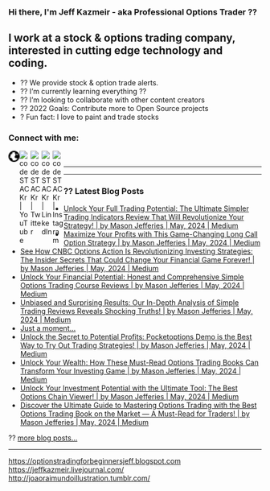 

<!--
**jeffkazmeir/jeffkazmeir** is a ✨ _special_ ✨ repository because its `README.md` (this file) appears on your GitHub profile.

Here are some ideas to get you started:

- 🔭 I’m currently working on ...
- 🌱 I’m currently learning ...
- 👯 I’m looking to collaborate on ...
- 🤔 I’m looking for help with ...
- 💬 Ask me about ...
- 📫 How to reach me: ...
- 😄 Pronouns: ...
- ⚡ Fun fact: ...
-->
### Hi there, I'm Jeff Kazmeir - aka Professional Options Trader ??
## I work at a stock & options trading company, interested in cutting edge technology and coding.

- ?? We provide stock & option trade alerts.
- ?? I’m currently learning everything ??
- ?? I’m looking to collaborate with other content creators
- ?? 2022 Goals: Contribute more to Open Source projects
- ? Fun fact: I love to paint and trade stocks


### Connect with me:

[<img align="left" alt="codeSTACKr.com" width="22px" src="https://raw.githubusercontent.com/iconic/open-iconic/master/svg/globe.svg" />][website]
[<img align="left" alt="codeSTACKr | YouTube" width="22px" src="https://cdn.jsdelivr.net/npm/simple-icons@v3/icons/youtube.svg" />][youtube]
[<img align="left" alt="codeSTACKr | Twitter" width="22px" src="https://cdn.jsdelivr.net/npm/simple-icons@v3/icons/twitter.svg" />][twitter]
[<img align="left" alt="codeSTACKr | LinkedIn" width="22px" src="https://cdn.jsdelivr.net/npm/simple-icons@v3/icons/linkedin.svg" />][linkedin]
[<img align="left" alt="codeSTACKr | Instagram" width="22px" src="https://cdn.jsdelivr.net/npm/simple-icons@v3/icons/instagram.svg" />][instagram]

<br />

---

---

### ?? Latest Blog Posts

<!-- BLOG-POST-LIST:START -->
- [Unlock Your Full Trading Potential: The Ultimate Simpler Trading Indicators Review That Will Revolutionize Your Strategy! | by Mason Jefferies | May, 2024 | Medium](https://tradingoptionsforbeginners.medium.com/unlock-your-full-trading-potential-the-ultimate-simpler-trading-indicators-review-that-will-c146ba04a0ef?source=ifttt--------------3)
- [Maximize Your Profits with This Game-Changing Long Call Option Strategy | by Mason Jefferies | May, 2024 | Medium](https://tradingoptionsforbeginners.medium.com/maximize-your-profits-with-this-game-changing-long-call-option-strategy-18889f1b0b00?source=ifttt--------------3)
- [See How CNBC Options Action Is Revolutionizing Investing Strategies: The Insider Secrets That Could Change Your Financial Game Forever! | by Mason Jefferies | May, 2024 | Medium](https://tradingoptionsforbeginners.medium.com/see-how-cnbc-options-action-is-revolutionizing-investing-strategies-the-insider-secrets-that-could-32ab171884d2?source=ifttt--------------3)
- [Unlock Your Financial Potential: Honest and Comprehensive Simple Options Trading Course Reviews | by Mason Jefferies | May, 2024 | Medium](https://tradingoptionsforbeginners.medium.com/unlock-your-financial-potential-honest-and-comprehensive-simple-options-trading-course-reviews-5c343b64c569?source=ifttt--------------3)
- [Unbiased and Surprising Results: Our In-Depth Analysis of Simple Trading Reviews Reveals Shocking Truths! | by Mason Jefferies | May, 2024 | Medium](https://tradingoptionsforbeginners.medium.com/unbiased-and-surprising-results-our-in-depth-analysis-of-simple-trading-reviews-reveals-shocking-0fae65ec48a1?source=ifttt--------------3)
- [Just a moment...](https://medium.com/@tradingoptionsforbeginners/unveiling-the-game-changing-option-alpha-signals-pdf-your-ultimate-guide-to-winning-in-the-stock-d3182da0c8ea?source=ifttt--------------3)
- [Unlock the Secret to Potential Profits: Pocketoptions Demo is the Best Way to Try Out Trading Strategies! | by Mason Jefferies | May, 2024 | Medium](https://tradingoptionsforbeginners.medium.com/unlock-the-secret-to-potential-profits-pocketoptions-demo-is-the-best-way-to-try-out-trading-7c552e6b2762?source=ifttt--------------3)
- [Unlock Your Wealth: How These Must-Read Options Trading Books Can Transform Your Investing Game | by Mason Jefferies | May, 2024 | Medium](https://tradingoptionsforbeginners.medium.com/unlock-your-wealth-how-these-must-read-options-trading-books-can-transform-your-investing-game-f3f1c4a01810?source=ifttt--------------3)
- [Unlock Your Investment Potential with the Ultimate Tool: The Best Options Chain Viewer! | by Mason Jefferies | May, 2024 | Medium](https://tradingoptionsforbeginners.medium.com/unlock-your-investment-potential-with-the-ultimate-tool-the-best-options-chain-viewer-b140ef735f5b?source=ifttt--------------3)
- [Discover the Ultimate Guide to Mastering Options Trading with the Best Options Trading Book on the Market — A Must-Read for Traders! | by Mason Jefferies | May, 2024 | Medium](https://tradingoptionsforbeginners.medium.com/discover-the-ultimate-guide-to-mastering-options-trading-with-the-best-options-trading-book-on-the-c3d5062febba?source=ifttt--------------3)
<!-- BLOG-POST-LIST:END -->

?? [more blog posts...](https://theministerofcapitalism.com/blog/)

---


[website]: https://kingtradingsystems.com/blog/
[twitter]: https://twitter.com/optionstradejef
[youtube]: https://www.youtube.com/channel/UCEo82TuA0YdbXyO2oPecIHQ
[instagram]: https://tradingoptionsforbeginners.medium.com
[linkedin]: https://ca.linkedin.com/in/theministerofcapitalism
 https://optionstradingforbeginnersjeff.blogspot.com
 https://jeffkazmeir.livejournal.com/
 http://joaoraimundoillustration.tumblr.com/



